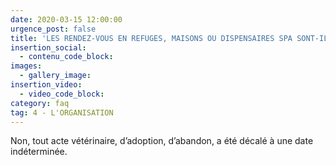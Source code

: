 ```yaml
---
date: 2020-03-15 12:00:00
urgence_post: false
title: 'LES RENDEZ-VOUS EN REFUGES, MAISONS OU DISPENSAIRES SPA SONT-ILS ASSURÉS ?'
insertion_social:
  - contenu_code_block:
images:
  - gallery_image:
insertion_video:
  - video_code_block:
category: faq
tag: 4 - L'ORGANISATION
---
```


Non, tout acte v&eacute;t&eacute;rinaire, d’adoption, d’abandon, a &eacute;t&eacute; d&eacute;cal&eacute; &agrave; une date ind&eacute;termin&eacute;e.
